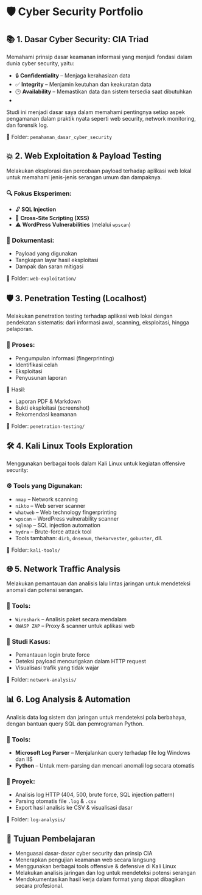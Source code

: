 # 🛡️ Cyber Security Portfolio

## 📚 1. Dasar Cyber Security: CIA Triad

Memahami prinsip dasar keamanan informasi yang menjadi fondasi dalam dunia cyber security, yaitu:
- 🔒 **Confidentiality** – Menjaga kerahasiaan data
- ✅ **Integrity** – Menjamin keutuhan dan keakuratan data
- 🕒 **Availability** – Memastikan data dan sistem tersedia saat dibutuhkan
- 
Studi ini menjadi dasar saya dalam memahami pentingnya setiap aspek pengamanan dalam praktik nyata seperti web security, network monitoring, dan forensik log.

📁 Folder: `pemahaman_dasar_cyber_security`

## 💥 2. Web Exploitation & Payload Testing
Melakukan eksplorasi dan percobaan payload terhadap aplikasi web lokal untuk memahami jenis-jenis serangan umum dan dampaknya.
### 🔍 Fokus Eksperimen:
- 🔓 **SQL Injection**
- 🧬 **Cross-Site Scripting (XSS)**
- ⚠️ **WordPress Vulnerabilities** (melalui `wpscan`)

### 📄 Dokumentasi:
- Payload yang digunakan
- Tangkapan layar hasil eksploitasi
- Dampak dan saran mitigasi

📁 Folder: `web-exploitation/`

## 🛡️ 3. Penetration Testing (Localhost)
Melakukan penetration testing terhadap aplikasi web lokal dengan pendekatan sistematis: dari informasi awal, scanning, eksploitasi, hingga pelaporan.
### 🧪 Proses:
- Pengumpulan informasi (fingerprinting)
- Identifikasi celah
- Eksploitasi
- Penyusunan laporan

📄 Hasil:
- Laporan PDF & Markdown
- Bukti eksploitasi (screenshot)
- Rekomendasi keamanan

📁 Folder: `penetration-testing/`

## 🛠️ 4. Kali Linux Tools Exploration
Menggunakan berbagai tools dalam Kali Linux untuk kegiatan offensive security:
### ⚙️ Tools yang Digunakan:
- `nmap` – Network scanning
- `nikto` – Web server scanner
- `whatweb` – Web technology fingerprinting
- `wpscan` – WordPress vulnerability scanner
- `sqlmap` – SQL injection automation
- `hydra` – Brute-force attack tool
- Tools tambahan: `dirb`, `dnsenum`, `theHarvester`, `gobuster`, dll.

📁 Folder: `kali-tools/`

## 🌐 5. Network Traffic Analysis
Melakukan pemantauan dan analisis lalu lintas jaringan untuk mendeteksi anomali dan potensi serangan.
### 🧰 Tools:
- `Wireshark` – Analisis paket secara mendalam
- `OWASP ZAP` – Proxy & scanner untuk aplikasi web

### 📄 Studi Kasus:
- Pemantauan login brute force
- Deteksi payload mencurigakan dalam HTTP request
- Visualisasi trafik yang tidak wajar

📁 Folder: `network-analysis/`


## 📊 6. Log Analysis & Automation
Analisis data log sistem dan jaringan untuk mendeteksi pola berbahaya, dengan bantuan query SQL dan pemrograman Python.
### 🧰 Tools:
- **Microsoft Log Parser** – Menjalankan query terhadap file log Windows dan IIS
- **Python** – Untuk mem-parsing dan mencari anomali log secara otomatis

### 📄 Proyek:
- Analisis log HTTP (404, 500, brute force, SQL injection pattern)
- Parsing otomatis file `.log` & `.csv`
- Export hasil analisis ke CSV & visualisasi dasar

📁 Folder: `log-analysis/`

## 🎯 Tujuan Pembelajaran

- Menguasai dasar-dasar cyber security dan prinsip CIA
- Menerapkan pengujian keamanan web secara langsung
- Menggunakan berbagai tools offensive & defensive di Kali Linux
- Melakukan analisis jaringan dan log untuk mendeteksi potensi serangan
- Mendokumentasikan hasil kerja dalam format yang dapat dibagikan secara profesional.